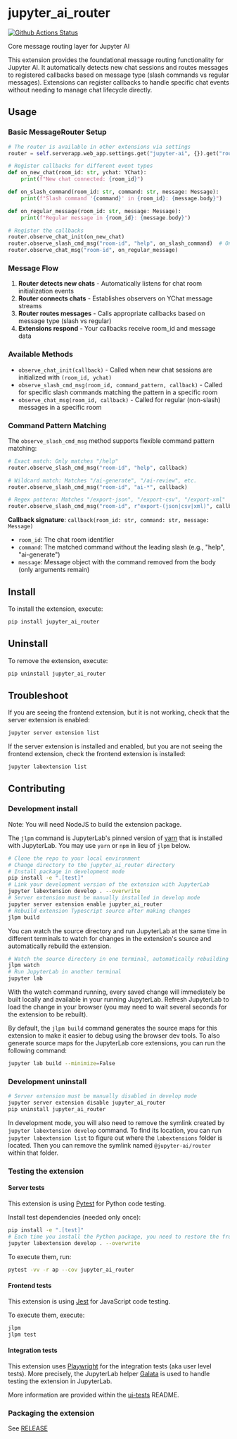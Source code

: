 # jupyter_ai_router

[![Github Actions Status](https://github.com/jupyter-ai-contrib/jupyter-ai-router/workflows/Build/badge.svg)](https://github.com/jupyter-ai-contrib/jupyter-ai-router/actions/workflows/build.yml)

Core message routing layer for Jupyter AI

This extension provides the foundational message routing functionality for Jupyter AI. It automatically detects new chat sessions and routes messages to registered callbacks based on message type (slash commands vs regular messages). Extensions can register callbacks to handle specific chat events without needing to manage chat lifecycle directly.

## Usage

### Basic MessageRouter Setup

```python
# The router is available in other extensions via settings
router = self.serverapp.web_app.settings.get("jupyter-ai", {}).get("router")

# Register callbacks for different event types
def on_new_chat(room_id: str, ychat: YChat):
    print(f"New chat connected: {room_id}")

def on_slash_command(room_id: str, command: str, message: Message):
    print(f"Slash command '{command}' in {room_id}: {message.body}")

def on_regular_message(room_id: str, message: Message):
    print(f"Regular message in {room_id}: {message.body}")

# Register the callbacks
router.observe_chat_init(on_new_chat)
router.observe_slash_cmd_msg("room-id", "help", on_slash_command)  # Only /help commands
router.observe_chat_msg("room-id", on_regular_message)
```

### Message Flow

1. **Router detects new chats** - Automatically listens for chat room initialization events
2. **Router connects chats** - Establishes observers on YChat message streams
3. **Router routes messages** - Calls appropriate callbacks based on message type (slash vs regular)
4. **Extensions respond** - Your callbacks receive room_id and message data

### Available Methods

- `observe_chat_init(callback)` - Called when new chat sessions are initialized with `(room_id, ychat)`
- `observe_slash_cmd_msg(room_id, command_pattern, callback)` - Called for specific slash commands matching the pattern in a specific room
- `observe_chat_msg(room_id, callback)` - Called for regular (non-slash) messages in a specific room

### Command Pattern Matching

The `observe_slash_cmd_msg` method supports flexible command pattern matching:

```python
# Exact match: Only matches "/help"
router.observe_slash_cmd_msg("room-id", "help", callback)

# Wildcard match: Matches "/ai-generate", "/ai-review", etc.
router.observe_slash_cmd_msg("room-id", "ai-*", callback)

# Regex pattern: Matches "/export-json", "/export-csv", "/export-xml"
router.observe_slash_cmd_msg("room-id", r"export-(json|csv|xml)", callback)
```

**Callback signature**: `callback(room_id: str, command: str, message: Message)`

- `room_id`: The chat room identifier
- `command`: The matched command without the leading slash (e.g., "help", "ai-generate")
- `message`: Message object with the command removed from the body (only arguments remain)

## Install

To install the extension, execute:

```bash
pip install jupyter_ai_router
```

## Uninstall

To remove the extension, execute:

```bash
pip uninstall jupyter_ai_router
```

## Troubleshoot

If you are seeing the frontend extension, but it is not working, check
that the server extension is enabled:

```bash
jupyter server extension list
```

If the server extension is installed and enabled, but you are not seeing
the frontend extension, check the frontend extension is installed:

```bash
jupyter labextension list
```

## Contributing

### Development install

Note: You will need NodeJS to build the extension package.

The `jlpm` command is JupyterLab's pinned version of
[yarn](https://yarnpkg.com/) that is installed with JupyterLab. You may use
`yarn` or `npm` in lieu of `jlpm` below.

```bash
# Clone the repo to your local environment
# Change directory to the jupyter_ai_router directory
# Install package in development mode
pip install -e ".[test]"
# Link your development version of the extension with JupyterLab
jupyter labextension develop . --overwrite
# Server extension must be manually installed in develop mode
jupyter server extension enable jupyter_ai_router
# Rebuild extension Typescript source after making changes
jlpm build
```

You can watch the source directory and run JupyterLab at the same time in different terminals to watch for changes in the extension's source and automatically rebuild the extension.

```bash
# Watch the source directory in one terminal, automatically rebuilding when needed
jlpm watch
# Run JupyterLab in another terminal
jupyter lab
```

With the watch command running, every saved change will immediately be built locally and available in your running JupyterLab. Refresh JupyterLab to load the change in your browser (you may need to wait several seconds for the extension to be rebuilt).

By default, the `jlpm build` command generates the source maps for this extension to make it easier to debug using the browser dev tools. To also generate source maps for the JupyterLab core extensions, you can run the following command:

```bash
jupyter lab build --minimize=False
```

### Development uninstall

```bash
# Server extension must be manually disabled in develop mode
jupyter server extension disable jupyter_ai_router
pip uninstall jupyter_ai_router
```

In development mode, you will also need to remove the symlink created by `jupyter labextension develop`
command. To find its location, you can run `jupyter labextension list` to figure out where the `labextensions`
folder is located. Then you can remove the symlink named `@jupyter-ai/router` within that folder.

### Testing the extension

#### Server tests

This extension is using [Pytest](https://docs.pytest.org/) for Python code testing.

Install test dependencies (needed only once):

```sh
pip install -e ".[test]"
# Each time you install the Python package, you need to restore the front-end extension link
jupyter labextension develop . --overwrite
```

To execute them, run:

```sh
pytest -vv -r ap --cov jupyter_ai_router
```

#### Frontend tests

This extension is using [Jest](https://jestjs.io/) for JavaScript code testing.

To execute them, execute:

```sh
jlpm
jlpm test
```

#### Integration tests

This extension uses [Playwright](https://playwright.dev/docs/intro) for the integration tests (aka user level tests).
More precisely, the JupyterLab helper [Galata](https://github.com/jupyterlab/jupyterlab/tree/master/galata) is used to handle testing the extension in JupyterLab.

More information are provided within the [ui-tests](./ui-tests/README.md) README.

### Packaging the extension

See [RELEASE](RELEASE.md)
